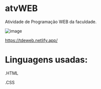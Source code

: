 # atvWEB
Atividade de Programação WEB da faculdade.

![image](https://github.com/user-attachments/assets/02573480-e2af-4ffb-8a27-a3b8185445ef)


https://tdeweb.netlify.app/

# Linguagens usadas:

.HTML

.CSS
